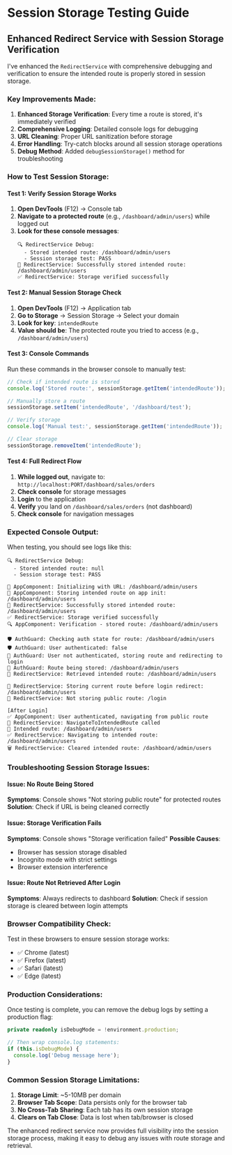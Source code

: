 # Session Storage Testing Guide

## Enhanced Redirect Service with Session Storage Verification

I've enhanced the `RedirectService` with comprehensive debugging and verification to ensure the intended route is properly stored in session storage.

### Key Improvements Made:

1. **Enhanced Storage Verification**: Every time a route is stored, it's immediately verified
2. **Comprehensive Logging**: Detailed console logs for debugging
3. **URL Cleaning**: Proper URL sanitization before storage
4. **Error Handling**: Try-catch blocks around all session storage operations
5. **Debug Method**: Added `debugSessionStorage()` method for troubleshooting

### How to Test Session Storage:

#### Test 1: Verify Session Storage Works
1. **Open DevTools** (F12) → Console tab
2. **Navigate to a protected route** (e.g., `/dashboard/admin/users`) while logged out
3. **Look for these console messages**:
   ```
   🔍 RedirectService Debug:
     - Stored intended route: /dashboard/admin/users
     - Session storage test: PASS
   💾 RedirectService: Successfully stored intended route: /dashboard/admin/users
   ✅ RedirectService: Storage verified successfully
   ```

#### Test 2: Manual Session Storage Check
1. **Open DevTools** (F12) → Application tab
2. **Go to Storage** → Session Storage → Select your domain
3. **Look for key**: `intendedRoute`
4. **Value should be**: The protected route you tried to access (e.g., `/dashboard/admin/users`)

#### Test 3: Console Commands
Run these commands in the browser console to manually test:

```javascript
// Check if intended route is stored
console.log('Stored route:', sessionStorage.getItem('intendedRoute'));

// Manually store a route
sessionStorage.setItem('intendedRoute', '/dashboard/test');

// Verify storage
console.log('Manual test:', sessionStorage.getItem('intendedRoute'));

// Clear storage
sessionStorage.removeItem('intendedRoute');
```

#### Test 4: Full Redirect Flow
1. **While logged out**, navigate to: `http://localhost:PORT/dashboard/sales/orders`
2. **Check console** for storage messages
3. **Login** to the application
4. **Verify** you land on `/dashboard/sales/orders` (not dashboard)
5. **Check console** for navigation messages

### Expected Console Output:

When testing, you should see logs like this:

```
🔍 RedirectService Debug:
  - Stored intended route: null
  - Session storage test: PASS

🚀 AppComponent: Initializing with URL: /dashboard/admin/users
📂 AppComponent: Storing intended route on app init: /dashboard/admin/users
💾 RedirectService: Successfully stored intended route: /dashboard/admin/users
✅ RedirectService: Storage verified successfully
🔍 AppComponent: Verification - stored route: /dashboard/admin/users

🛡️ AuthGuard: Checking auth state for route: /dashboard/admin/users
🛡️ AuthGuard: User authenticated: false
🚫 AuthGuard: User not authenticated, storing route and redirecting to login
📍 AuthGuard: Route being stored: /dashboard/admin/users
📖 RedirectService: Retrieved intended route: /dashboard/admin/users

🔄 RedirectService: Storing current route before login redirect: /dashboard/admin/users
🚫 RedirectService: Not storing public route: /login

[After Login]
✅ AppComponent: User authenticated, navigating from public route
🔄 RedirectService: NavigateToIntendedRoute called
📍 Intended route: /dashboard/admin/users
✅ RedirectService: Navigating to intended route: /dashboard/admin/users
🗑️ RedirectService: Cleared intended route: /dashboard/admin/users
```

### Troubleshooting Session Storage Issues:

#### Issue: No Route Being Stored
**Symptoms**: Console shows "Not storing public route" for protected routes
**Solution**: Check if URL is being cleaned correctly

#### Issue: Storage Verification Fails
**Symptoms**: Console shows "Storage verification failed"
**Possible Causes**:
- Browser has session storage disabled
- Incognito mode with strict settings
- Browser extension interference

#### Issue: Route Not Retrieved After Login
**Symptoms**: Always redirects to dashboard
**Solution**: Check if session storage is cleared between login attempts

### Browser Compatibility Check:

Test in these browsers to ensure session storage works:
- ✅ Chrome (latest)
- ✅ Firefox (latest)  
- ✅ Safari (latest)
- ✅ Edge (latest)

### Production Considerations:

Once testing is complete, you can remove the debug logs by setting a production flag:

```typescript
private readonly isDebugMode = !environment.production;

// Then wrap console.log statements:
if (this.isDebugMode) {
  console.log('Debug message here');
}
```

### Common Session Storage Limitations:

1. **Storage Limit**: ~5-10MB per domain
2. **Browser Tab Scope**: Data persists only for the browser tab
3. **No Cross-Tab Sharing**: Each tab has its own session storage
4. **Clears on Tab Close**: Data is lost when tab/browser is closed

The enhanced redirect service now provides full visibility into the session storage process, making it easy to debug any issues with route storage and retrieval.
